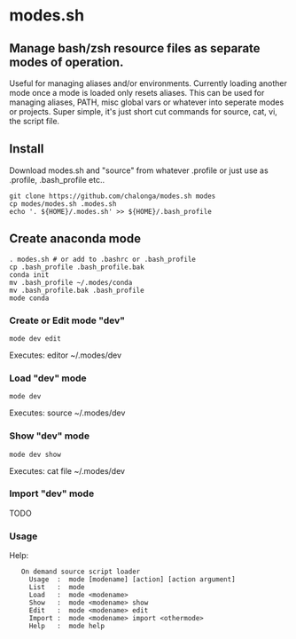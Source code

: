# modes.sh
## Manage bash/zsh resource files as separate modes of operation.

Useful for managing aliases and/or environments.  Currently loading another mode once a mode is loaded only resets aliases. This can be used for managing aliases, PATH, misc global vars or whatever into seperate modes or projects.
Super simple, it's just short cut commands for source, cat, vi, the script file.

## Install
Download modes.sh and "source" from whatever .profile or just use as .profile, .bash_profile etc..
```
git clone https://github.com/chalonga/modes.sh modes
cp modes/modes.sh .modes.sh
echo '. ${HOME}/.modes.sh' >> ${HOME}/.bash_profile
```

## Create anaconda mode
```
. modes.sh # or add to .bashrc or .bash_profile
cp .bash_profile .bash_profile.bak
conda init
mv .bash_profile ~/.modes/conda
mv .bash_profile.bak .bash_profile
mode conda
```

### Create or Edit mode "dev"
```
mode dev edit
```
Executes: editor ~/.modes/dev

### Load "dev" mode
```
mode dev
```
Executes: source ~/.modes/dev

### Show "dev" mode 
```
mode dev show
```
Executes: cat file ~/.modes/dev

### Import "dev" mode 
TODO

### Usage 
Help:
```
   On demand source script loader
     Usage  :  mode [modename] [action] [action argument]
     List   :  mode
     Load   :  mode <modename>
     Show   :  mode <modename> show
     Edit   :  mode <modename> edit
     Import :  mode <modename> import <othermode>
     Help   :  mode help
```
